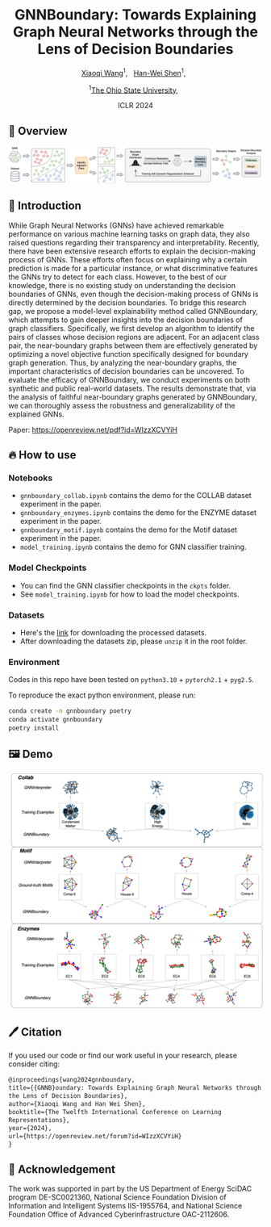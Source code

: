 <div align="center">

<h1>GNNBoundary: Towards Explaining Graph Neural Networks through the Lens of Decision Boundaries</h1>

[Xiaoqi Wang](https://scholar.google.com/citations?user=i__pLDEAAAAJ&hl=en&oi=sra)<sup>1</sup>, &nbsp;
[Han-Wei Shen](https://scholar.google.com/citations?user=95Z6-isAAAAJ&hl=en)<sup>1</sup>, &nbsp;


<sup>1</sup>[The Ohio State University](), &nbsp;

ICLR 2024

</div>


## 🚀 Overview
![GNNBoundary](./figures/overview.png)

## 📖 Introduction
While Graph Neural Networks (GNNs) have achieved remarkable performance on various machine learning 
tasks on graph data, they also raised questions regarding their transparency and interpretability. 
Recently, there have been extensive research efforts to explain the decision-making process of GNNs.
These efforts often focus on explaining why a certain prediction is made for a particular instance, 
or what discriminative features the GNNs try to detect for each class. However, to the best of our 
knowledge, there is no existing study on understanding the decision boundaries of GNNs, even though 
the decision-making process of GNNs is directly determined by the decision boundaries. To bridge this 
research gap, we propose a model-level explainability method called GNNBoundary, which attempts to gain
deeper insights into the decision boundaries of graph classifiers. Specifically, we first develop an 
algorithm to identify the pairs of classes whose decision regions are adjacent. For an adjacent class 
pair, the near-boundary graphs between them are effectively generated by optimizing a novel objective 
function specifically designed for boundary graph generation. Thus, by analyzing the near-boundary 
graphs, the important characteristics of decision boundaries can be uncovered. To evaluate the efficacy 
of GNNBoundary, we conduct experiments on both synthetic and public real-world datasets. The results 
demonstrate that, via the analysis of faithful near-boundary graphs generated by GNNBoundary, we can 
thoroughly assess the robustness and generalizability of the explained GNNs.

Paper: https://openreview.net/pdf?id=WIzzXCVYiH

## 🔥 How to use

### Notebooks
* `gnnboundary_collab.ipynb` contains the demo for the COLLAB dataset experiment in the paper.
* `gnnboundary_enzymes.ipynb` contains the demo for the ENZYME dataset experiment in the paper.
* `gnnboundary_motif.ipynb` contains the demo for the Motif dataset experiment in the paper.
* `model_training.ipynb` contains the demo for GNN classifier training.

### Model Checkpoints
* You can find the GNN classifier checkpoints in the `ckpts` folder.
* See `model_training.ipynb` for how to load the model checkpoints.

### Datasets
* Here's the [link](https://drive.google.com/file/d/1O3IRF9mhL2KCCU1eVlCEdssaf6y-pq2h/view?usp=sharing) for downloading the processed datasets.
* After downloading the datasets zip, please `unzip` it in the root folder.

### Environment
Codes in this repo have been tested on `python3.10` + `pytorch2.1` + `pyg2.5`.

To reproduce the exact python environment, please run:
```bash
conda create -n gnnboundary poetry
conda activate gnnboundary
poetry install
```

## 🖼️ Demo
![demo](figures/demo.png)

## 🖊️ Citation
If you used our code or find our work useful in your research, please consider citing:
```
@inproceedings{wang2024gnnboundary,
title={{GNNB}oundary: Towards Explaining Graph Neural Networks through the Lens of Decision Boundaries},
author={Xiaoqi Wang and Han Wei Shen},
booktitle={The Twelfth International Conference on Learning Representations},
year={2024},
url={https://openreview.net/forum?id=WIzzXCVYiH}
}
```

## 🙏 Acknowledgement
The work  was supported in part by  the US Department of Energy SciDAC program DE-SC0021360, 
National Science Foundation Division of Information and Intelligent Systems IIS-1955764, 
and National Science Foundation Office of Advanced Cyberinfrastructure OAC-2112606.
